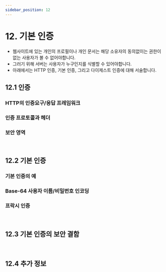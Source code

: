 ```yaml
---
sidebar_position: 12
---
```


# 12. 기본 인증

- 웹사이트에 있는 개인의 프로필이나 개인 문서는 해당 소유자의 동의없이는 권한이 없는 사용자가 볼 수 없어야합니다.
- 그러기 위해 서버는 사용자가 누구인지를 식별할 수 있어야합니다.
- 아래에서는 HTTP 인증, 기본 인증, 그리고 다이제스트 인증에 대해 서술합니다.

## 12.1 인증

### HTTP의 인증요구/응답 프레임워크

### 인증 프로토콜과 헤더

### 보안 영역

<br/>

## 12.2 기본 인증

### 기본 인증의 예

### Base-64 사용자 이름/비밀번호 인코딩

### 프락시 인증

<br/>

## 12.3 기본 인증의 보안 결함

<br/>

## 12.4 추가 정보
